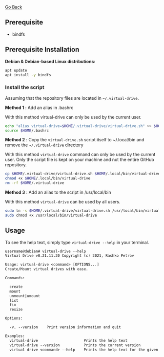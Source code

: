 [Go Back](https://github.com/rashkopetrov/virtual-drive/)

## Prerequisite

-   bindfs

## Prerequisite Installation

**Debian & Debian-based Linux distributions:**

```bash
apt update
apt install -y bindfs
```

### Install the script

Assuming that the repository files are located in `~/.virtual-drive`.

**Method 1** : Add an alias in .bashrc

With this method virtual-drive can only be used by the current user.

```bash
echo "alias virtual-drive=$HOME/.virtual-drive/virtual-drive.sh" >> $HOME/.bashrc
source $HOME/.bashrc
```

**Method 2** : Copy the `virtual-drive.sh` script itself to ~/.local/bin and remove the `~/.virtual-drive` directory

With this method `virtual-drive` command can only be used by the current user. Only the script file is kept on your machine and not the entire GitHub repository.

```bash
cp $HOME/.virtual-drive/virtual-drive.sh $HOME/.local/bin/virtual-drive
chmod +x $HOME/.local/bin/virtual-drive
rm -rf $HOME/.virtual-drive
```

**Method 3** : Add an alias to the script in /usr/local/bin

With this method `virtual-drive` can be used by all users.

```bash
sudo ln -s $HOME/.virtual-drive/virtual-drive.sh /usr/local/bin/virtual-drive
sudo chmod +x /usr/local/bin/virtual-drive
```

## Usage

To see the help text, simply type `virtual-drive --help` in your terminal.

```txt
username@debian# virtual-drive --help
Virtual Drive v0.21.11.20 Copyright (c) 2021, Rashko Petrov

Usage: virtual-drive <command> [OPTIONS...]
Create/Mount virtual drives with ease.

Commands:

  create
  mount
  unmount|umount
  list
  fix
  resize

Options:

  -v, --version    Print version information and quit

Examples:
  virtual-drive                     Prints the help text
  virtual-drive --version           Prints the current version
  virtual drive <command> --help    Prints the help text for the given command
```
